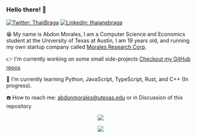 ### Hello there! 👋
[![Twitter: ThaiiBraga](https://img.shields.io/twitter/follow/AbdonMorales7?style=social)](https://twitter.com/AbdonMorales7)
[![Linkedin: thaianebraga](https://img.shields.io/badge/-abdonmorales-blue?style=flat-square&logo=Linkedin&logoColor=white&link=https://www.linkedin.com/in/abdonmorales/)](https://www.linkedin.com/in/abdonmorales/)

😁 My name is Abdon Morales, I am a Computer Science and Economics student at the University of Texas at Austin, I am 19 years old, and running my own startup company called [Morales Research Corp](https://git.moralesresearch.org/).

👉 I'm currently working on some small side-projects [Checkout my GitHub repos](https://github.com/abdonmorales?tab=repositories)

🏃 I'm currently learning Python, JavaScript, TypeScript, Rust, and C++ (In progress).

☎️ How to reach me: abdonmorales@utexas.edu or in Discussion of this repository


<p align="center"><img align="center" src="https://github-readme-stats.vercel.app/api/top-langs/?username=abdonmorales&layout=compact&theme=synthwave"></p>

<p align="center"><img align="center" src="https://github-readme-stats.vercel.app/api?username=abdonmorales&show_icons=true&theme=cobalt)"></p>
<!--
**abdonmorales/abdonmorales** is a ✨ _special_ ✨ repository because its `README.md` (this file) appears on your GitHub profile.

Here are some ideas to get you started:

- 🔭 I’m currently working on ...
- 🌱 I’m currently learning ...
- 👯 I’m looking to collaborate on ...
- 🤔 I’m looking for help with ...
- 💬 Ask me about ...
- 📫 How to reach me: ...
- 😄 Pronouns: ...
- ⚡ Fun fact: ...
-->
